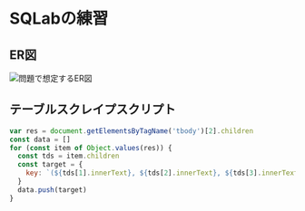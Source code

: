 <!-- slide -->

# SQLabの練習

## ER図

![問題で想定するER図](https://sqlab.net/assets/er_diagrams/book_stores-90daba15f35f34857eff0f2ec5698d0969375b266148f0edcd7e11dd706beaeb.png 'ER図')

## テーブルスクレイプスクリプト

```javascript
var res = document.getElementsByTagName('tbody')[2].children
const data = []
for (const item of Object.values(res)) {
  const tds = item.children
  const target = {
    key: `(${tds[1].innerText}, ${tds[2].innerText}, ${tds[3].innerText}, ${tds[4].innerText}, ${tds[5].innerText}),`,
  }
  data.push(target)
}
```
